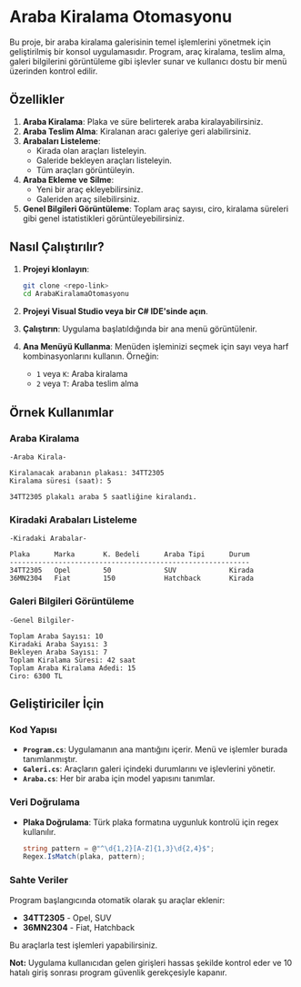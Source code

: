 # Araba Kiralama Otomasyonu

Bu proje, bir araba kiralama galerisinin temel işlemlerini yönetmek için geliştirilmiş bir konsol uygulamasıdır. Program, araç kiralama, teslim alma, galeri bilgilerini görüntüleme gibi işlevler sunar ve kullanıcı dostu bir menü üzerinden kontrol edilir.

## Özellikler

1. **Araba Kiralama**: Plaka ve süre belirterek araba kiralayabilirsiniz.
2. **Araba Teslim Alma**: Kiralanan aracı galeriye geri alabilirsiniz.
3. **Arabaları Listeleme**:
   - Kirada olan araçları listeleyin.
   - Galeride bekleyen araçları listeleyin.
   - Tüm araçları görüntüleyin.
4. **Araba Ekleme ve Silme**:
   - Yeni bir araç ekleyebilirsiniz.
   - Galeriden araç silebilirsiniz.
5. **Genel Bilgileri Görüntüleme**: Toplam araç sayısı, ciro, kiralama süreleri gibi genel istatistikleri görüntüleyebilirsiniz.

## Nasıl Çalıştırılır?

1. **Projeyi klonlayın**:
   ```bash
   git clone <repo-link>
   cd ArabaKiralamaOtomasyonu
   ```

2. **Projeyi Visual Studio veya bir C# IDE'sinde açın**.

3. **Çalıştırın**:
   Uygulama başlatıldığında bir ana menü görüntülenir.

4. **Ana Menüyü Kullanma**:
   Menüden işleminizi seçmek için sayı veya harf kombinasyonlarını kullanın. Örneğin:
   - `1` veya `K`: Araba kiralama
   - `2` veya `T`: Araba teslim alma

## Örnek Kullanımlar

### Araba Kiralama
```plaintext
-Araba Kirala-

Kiralanacak arabanın plakası: 34TT2305
Kiralama süresi (saat): 5

34TT2305 plakalı araba 5 saatliğine kiralandı.
```

### Kiradaki Arabaları Listeleme
```plaintext
-Kiradaki Arabalar-

Plaka      Marka       K. Bedeli      Araba Tipi      Durum
-----------------------------------------------------------
34TT2305   Opel        50             SUV             Kirada
36MN2304   Fiat        150            Hatchback       Kirada
```

### Galeri Bilgileri Görüntüleme
```plaintext
-Genel Bilgiler-

Toplam Araba Sayısı: 10
Kiradaki Araba Sayısı: 3
Bekleyen Araba Sayısı: 7
Toplam Kiralama Süresi: 42 saat
Toplam Araba Kiralama Adedi: 15
Ciro: 6300 TL
```

## Geliştiriciler İçin

### Kod Yapısı

- **`Program.cs`**: Uygulamanın ana mantığını içerir. Menü ve işlemler burada tanımlanmıştır.
- **`Galeri.cs`**: Araçların galeri içindeki durumlarını ve işlevlerini yönetir.
- **`Araba.cs`**: Her bir araba için model yapısını tanımlar.

### Veri Doğrulama

- **Plaka Doğrulama**: Türk plaka formatına uygunluk kontrolü için regex kullanılır.
  ```csharp
  string pattern = @"^\d{1,2}[A-Z]{1,3}\d{2,4}$";
  Regex.IsMatch(plaka, pattern);
  ```

### Sahte Veriler

Program başlangıcında otomatik olarak şu araçlar eklenir:
- **34TT2305** - Opel, SUV
- **36MN2304** - Fiat, Hatchback

Bu araçlarla test işlemleri yapabilirsiniz.



**Not:** Uygulama kullanıcıdan gelen girişleri hassas şekilde kontrol eder ve 10 hatalı giriş sonrası program güvenlik gerekçesiyle kapanır.
